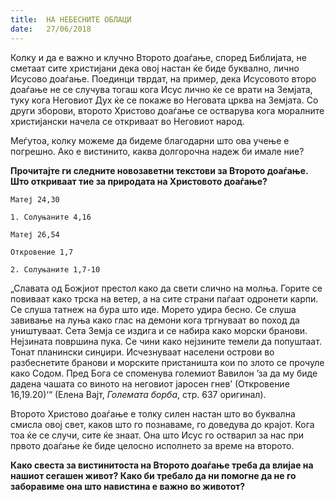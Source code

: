 ```yaml
---
title:  НА НЕБЕСНИТЕ ОБЛАЦИ
date:   27/06/2018
---
```


Колку и да е важно и клучно Второто доаѓање, според Библијата, не сметаат сите христијани дека овој настан ќе биде буквално, лично Исусово доаѓање. Поединци тврдат, на пример, дека Исусовото второ доаѓање не се случува тогаш кога Исус лично ќе се врати на Земјата, туку кога Неговиот Дух ќе се покаже во Неговата црква на Земјата. Со други зборови, второто Христово доаѓање се остварува кога моралните хрис­ти­јански начела се откриваат во Неговиот народ.

Меѓутоа, колку можеме да бидеме благодарни што ова учење е погрешно. Ако е вистинито, каква долгорочна надеж би имале ние?

**Прочитајте ги следните новозаветни текстови за Второто доаѓање. Што откриваат тие за природата на Христовото доаѓање?**

`Матеј 24,30`

`1. Солуњаните 4,16`

`Матеј 26,54`

`Откровение 1,7`

`2. Солуњаните 1,7-10`

„Славата од Божјиот престол како да свети слично на молња. Горите се повиваат како трска на ветер, а на сите страни паѓаат одронети карпи. Се слуша татнеж на бура што иде. Морето удира бесно. Се слуша завивање на луња како глас на демони кога тргнуваат во поход да уништуваат. Сета Земја се издига и се набира како морски бранови. Нејзината површина пука. Се чини како нејзините темели да попуштаат. Тонат планински синџири. Исчезнуваат населени острови во разбеснетите бранови и морските пристаништа кои по злото се прочуле како Содом. Пред Бога се споменува големиот Вавилон ’за да му биде дадена чашата со виното на неговиот јаросен гнев’ (Откровение 16,19.20)‘“ (Елена Вајт, *Големата борба*, стр. 637 оригинал).

Второто Христово доаѓање е толку силен настан што во буквална смисла овој свет, каков што го познаваме, го доведува до крајот. Кога тоа ќе се случи, сите ќе знаат. Она што Исус го остварил за нас при првото доаѓање ќе биде целосно исполнето за време на второто.

**Како свеста за вистинитоста на Второто доаѓање треба да влијае на нашиот сегашен живот? Како би требало да ни помогне да не го заборавиме она што навистина е важно во животот?**
